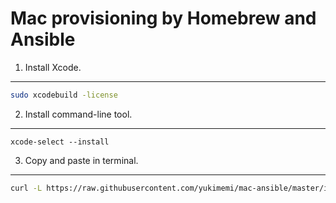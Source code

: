 Mac provisioning by Homebrew and Ansible
========================================

1. Install Xcode.
-----------------
```sh
sudo xcodebuild -license
```

2. Install command-line tool.
-----------------------------
```
xcode-select --install
```

3. Copy and paste in terminal.
------------------------------
```sh
curl -L https://raw.githubusercontent.com/yukimemi/mac-ansible/master/i.sh | sh
```

